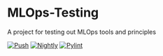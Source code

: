 # MLOps-Testing
A project for testing out MLOps tools and principles

[![Push](https://github.com/tomislavrekic/MLOps-Testing/actions/workflows/push_test.yaml/badge.svg?branch=master)](https://github.com/tomislavrekic/MLOps-Testing/actions/workflows/push_test.yaml)
[![Nightly](https://github.com/tomislavrekic/MLOps-Testing/actions/workflows/nightly_test.yaml/badge.svg?branch=master&event=schedule)](https://github.com/tomislavrekic/MLOps-Testing/actions/workflows/nightly_test.yaml)
[![Pylint](https://github.com/tomislavrekic/MLOps-Testing/actions/workflows/pylint.yml/badge.svg?branch=master)](https://github.com/tomislavrekic/MLOps-Testing/actions/workflows/pylint.yml)
